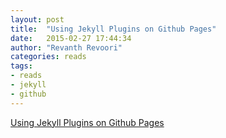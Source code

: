 ```yaml
---
layout: post
title:  "Using Jekyll Plugins on Github Pages"
date:   2015-02-27 17:44:34
author: "Revanth Revoori"
categories: reads
tags:
- reads
- jekyll
- github
---
```

<a class="embedly-card" href="http://blog.nitrous.io/2013/08/30/using-jekyll-plugins-on-github-pages.html">Using Jekyll Plugins on Github Pages</a>
<script async src="//cdn.embedly.com/widgets/platform.js" charset="UTF-8"></script>
<!--more-->